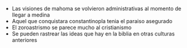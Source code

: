- Las visiones de mahoma se volvieron administrativas al momento de llegar a medina
- Aquel que conquistara constantinopla tenia el paraiso asegurado
- El zoroastrismo se parece mucho al cristianismo
- Se pueden rastrear las ideas que hay en la biblia en otras culturas anteriores